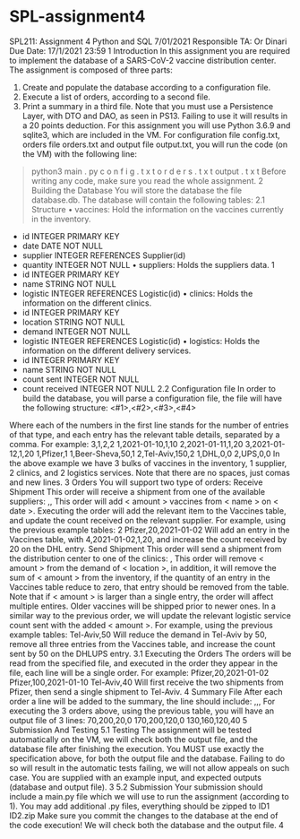 # SPL-assignment4

SPL211: Assignment 4
Python and SQL
7/01/2021
Responsible TA: Or Dinari
Due Date: 17/1/2021 23:59
1 Introduction
In this assignment you are required to implement the database of a SARS-CoV-2 vaccine distribution center.
The assignment is composed of three parts:
1. Create and populate the database according to a configuration file.
2. Execute a list of orders, according to a second file.
3. Print a summary in a third file.
Note that you must use a Persistence Layer, with DTO and DAO, as seen in PS13. Failing to use it will
results in a 20 points deduction.
For this assignment you will use Python 3.6.9 and sqlite3, which are included in the VM.
For configuration file config.txt, orders file orders.txt and output file output.txt, you will run the code
(on the VM) with the following line:
> python3 main . py c o n f i g . t x t o r d e r s . t x t output . t x t
Before writing any code, make sure you read the whole assignment.
2 Building the Database
You will store the database the file database.db.
The database will contain the following tables:
2.1 Structure
• vaccines: Hold the information on the vaccines currently in the inventory.
- id INTEGER PRIMARY KEY
- date DATE NOT NULL
- supplier INTEGER REFERENCES Supplier(id)
- quantity INTEGER NOT NULL
• suppliers: Holds the suppliers data.
1
- id INTEGER PRIMARY KEY
- name STRING NOT NULL
- logistic INTEGER REFERENCES Logistic(id)
• clinics: Holds the information on the different clinics.
- id INTEGER PRIMARY KEY
- location STRING NOT NULL
- demand INTEGER NOT NULL
- logistic INTEGER REFERENCES Logistic(id)
• logistics: Holds the information on the different delivery services.
- id INTEGER PRIMARY KEY
- name STRING NOT NULL
- count sent INTEGER NOT NULL
- count received INTEGER NOT NULL
2.2 Configuration file
In order to build the database, you will parse a configuration file, the file will have the following structure:
<#1>,<#2>,<#3>,<#4>
<vaccines>
<suppliers>
<clinics>
<logistics>
Where each of the numbers in the first line stands for the number of entries of that type, and each entry has
the relevant table details, separated by a comma. For example:
3,1,2,2
1,2021-01-10,1,10
2,2021-01-11,1,20
3,2021-01-12,1,20
1,Pfizer,1
1,Beer-Sheva,50,1
2,Tel-Aviv,150,2
1,DHL,0,0
2,UPS,0,0
In the above example we have 3 bulks of vaccines in the inventory, 1 supplier, 2 clinics, and 2 logistics
services. Note that there are no spaces, just comas and new lines.
3 Orders
You will support two type of orders:
Receive Shipment This order will receive a shipment from one of the available suppliers:
<name>,<amount>,<date>
This order will add < amount > vaccines from < name > on < date >. Executing the order will add the
relevant item to the Vaccines table, and update the count received on the relevant supplier. For example,
using the previous example tables:
2
Pfizer,20,2021-01-02
Will add an entry in the Vaccines table, with 4,2021-01-02,1,20, and increase the count received by 20 on
the DHL entry.
Send Shipment This order will send a shipment from the distribution center to one of the clinics:
<location>,<amount>
This order will remove < amount > from the demand of < location >, in addition, it will remove the sum of
< amount > from the inventory, if the quantity of an entry in the Vaccines table reduce to zero, that entry
should be removed from the table. Note that if < amount > is larger than a single entry, the order will
affect multiple entires. Older vaccines will be shipped prior to newer ones. In a similar way to the previous
order, we will update the relevant logistic service count sent with the added < amount >. For example,
using the previous example tables:
Tel-Aviv,50
Will reduce the demand in Tel-Aviv by 50, remove all three entries from the Vaccines table, and increase
the count sent by 50 on the DHLUPS entry.
3.1 Executing the Orders
The orders will be read from the specified file, and executed in the order they appear in the file, each line
will be a single order. For example:
Pfizer,20,2021-01-02
Pfizer,100,2021-01-10
Tel-Aviv,40
Will first receive the two shipments from Pfizer, then send a single shipment to Tel-Aviv.
4 Summary File
After each order a line will be added to the summary, the line should include:
<total_inventory>,<total_demand>,<total_received>,<total_sent>
For executing the 3 orders above, using the previous table, you will have an output file of 3 lines:
70,200,20,0
170,200,120,0
130,160,120,40
5 Submission And Testing
5.1 Testing
The assignment will be tested automatically on the VM, we will check both the output file, and the
database file after finishing the execution. You MUST use exactly the specification above, for both the
output file and the database. Failing to do so will result in the automatic tests failing, we will not allow
appeals on such case.
You are supplied with an example input, and expected outputs (database and output file).
3
5.2 Submission
Your submission should include a main.py file which we will use to run the assignment (according to 1). You
may add additional .py files, everything should be zipped to ID1 ID2.zip
Make sure you commit the changes to the database at the end of the code execution! We will
check both the database and the output file.
4

